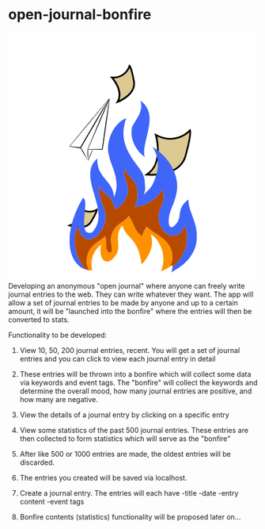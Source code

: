 # open-journal-bonfire
<img src="client\src\assets\images\bonfire_site_icon.png">
Developing an anonymous "open journal" where anyone can freely write journal entries to the web. They can write whatever they want. The app will allow a set of journal entries to be made by anyone and up to a certain amount,
it will be "launched into the bonfire" where the entries will then be converted to stats.

Functionality to be developed:

1. View 10, 50, 200 journal entries, recent. You will get a set of journal entries and you can click to view each journal entry in detail
2. These entries will be thrown into a bonfire which will collect some data via keywords and event tags. The "bonfire" will collect the keywords and determine the overall mood, how many journal entries are positive,
and how many are negative.
3. View the details of a journal entry by clicking on a specific entry
4. View some statistics of the past 500 journal entries. These entries are then collected to form statistics which will serve as the "bonfire"
5. After like 500 or 1000 entries are made, the oldest entries will be discarded.
6. The entries you created will be saved via localhost.
7. Create a journal entry. The entries will each have
   -title
   -date
   -entry content
   -event tags

8. Bonfire contents (statistics) functionality will be proposed later on...
